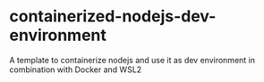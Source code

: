 # containerized-nodejs-dev-environment
A template to containerize nodejs and use it as dev environment in combination with Docker and WSL2
